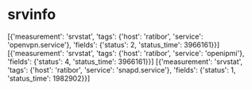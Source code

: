 # srvinfo

[{'measurement': 'srvstat', 'tags': {'host': 'ratibor', 'service': 'openvpn.service'}, 'fields': {'status': 2, 'status_time': 3966161}}]
[{'measurement': 'srvstat', 'tags': {'host': 'ratibor', 'service': 'openipmi'}, 'fields': {'status': 4, 'status_time': 3966161}}]
[{'measurement': 'srvstat', 'tags': {'host': 'ratibor', 'service': 'snapd.service'}, 'fields': {'status': 1, 'status_time': 1982902}}]
